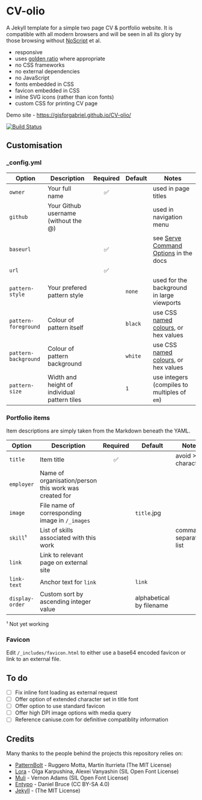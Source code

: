 # CV-olio

A Jekyll template for a simple two page CV &amp; portfolio website. It is compatible with all modern browsers and will be seen in all its glory by those browsing without [NoScript](https://noscript.net/) et al.

- responsive
- uses [golden ratio](https://en.wikipedia.org/wiki/Golden_ratio) where appropriate
- no CSS frameworks
- no external dependencies
- no JavaScript
- fonts embedded in CSS
- favicon embedded in CSS
- inline SVG icons (rather than icon fonts)
- custom CSS for printing CV page

Demo site - https://gisforgabriel.github.io/CV-olio/

[![Build Status](https://travis-ci.org/gisforgabriel/CV-olio.svg?branch=master)](https://travis-ci.org/gisforgabriel/CV-olio)

## Customisation

### _config.yml

Option | Description | Required | Default | Notes
------ | ----------- | :------: | ------- | -----
`owner` | Your full name | :white_check_mark: | | used in page titles
`github` | Your Github username (without the @) | | | used in navigation menu
`baseurl` | | :white_check_mark: | | see [Serve Command Options](http://jekyllrb.com/docs/configuration/#serve-command-options) in the docs
`url` | | :white_check_mark: | | 
`pattern-style` | Your prefered pattern style | | `none` | used for the background in large viewports
`pattern-foreground` | Colour of pattern itself | | `black` | use CSS [named colours](http://www.w3schools.com/colors/colors_names.asp), or hex values
`pattern-background` | Colour of pattern background | | `white` | use CSS [named colours](http://www.w3schools.com/colors/colors_names.asp), or hex values
`pattern-size` | Width and height of individual pattern tiles | | `1` | use integers (compiles to multiples of `em`)

### Portfolio items

Item descriptions are simply taken from the Markdown beneath the YAML.

Option | Description | Required | Default | Notes
------ | ----------- | :------: | ------- | -----
`title` | Item title | :white_check_mark: | | avoid >40 characters
`employer` | Name of organisation/person this work was created for | | |
`image` | File name of corresponding image in `/_images` | | `title`.jpg |
`skill`¹ | List of skills associated with this work | | | comma separated list
`link` | Link to relevant page on external site | | |
`link-text` | Anchor text for `link` | | `link` |
`display-order` | Custom sort by ascending integer value | | alphabetical by filename |

¹ Not yet working

### Favicon

Edit `/_includes/favicon.html` to either use a base64 encoded favicon or link to an external file.

## To do

- [ ] Fix inline font loading as external request
- [ ] Offer option of extended character set in title font
- [ ] Offer option to use standard favicon
- [ ] Offer high DPI image options with media query
- [ ] Reference caniuse.com for definitive compatiblity information

## Credits

Many thanks to the people behind the projects this repository relies on:

- [PatternBolt](https://github.com/buseca/patternbolt) - Ruggero Motta, Martin Iturrieta (The MIT License)
- [Lora](https://github.com/cyrealtype/Lora-Cyrillic) - Olga Karpushina, Alexei Vanyashin (SIL Open Font License)
- [Muli](https://github.com/vernnobile/MuliFont) - Vernon Adams (SIL Open Font License)
- [Entypo](https://github.com/danielbruce/entypo) - Daniel Bruce (CC BY-SA 4.0)
- [Jekyll](https://github.com/jekyll/jekyll) - (The MIT License)